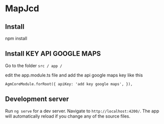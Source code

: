 # MapJcd


## Install
npm install


## Install KEY API GOOGLE MAPS

Go to the folder `src / app /`

edit the app.module.ts file and add the api google maps key like this

`AgmCoreModule.forRoot({
      apiKey: 'add key google maps',
    }),`
## Development server

Run `ng serve` for a dev server. Navigate to `http://localhost:4200/`. The app will automatically reload if you change any of the source files.

